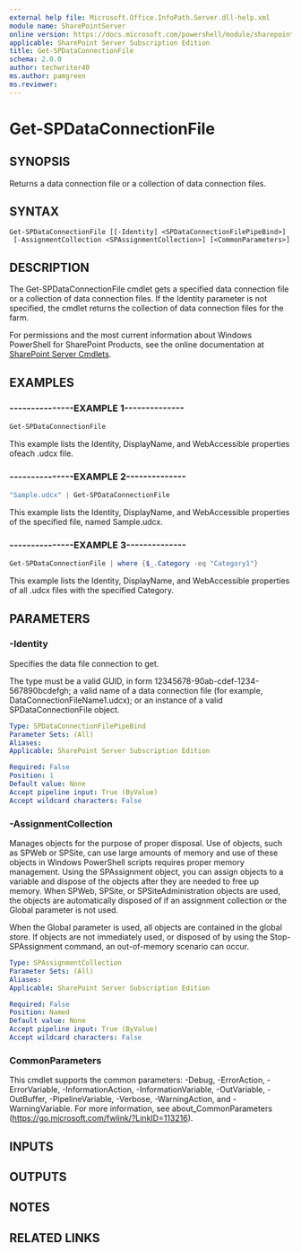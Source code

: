```yaml
---
external help file: Microsoft.Office.InfoPath.Server.dll-help.xml
module name: SharePointServer
online version: https://docs.microsoft.com/powershell/module/sharepoint-server/get-spdataconnectionfile
applicable: SharePoint Server Subscription Edition
title: Get-SPDataConnectionFile
schema: 2.0.0
author: techwriter40
ms.author: pamgreen
ms.reviewer:
---
```


# Get-SPDataConnectionFile

## SYNOPSIS
Returns a data connection file or a collection of data connection files.

## SYNTAX

```
Get-SPDataConnectionFile [[-Identity] <SPDataConnectionFilePipeBind>]
 [-AssignmentCollection <SPAssignmentCollection>] [<CommonParameters>]
```

## DESCRIPTION
The Get-SPDataConnectionFile cmdlet gets a specified data connection file or a collection of data connection files.
If the Identity parameter is not specified, the cmdlet returns the collection of data connection files for the farm.

For permissions and the most current information about Windows PowerShell for SharePoint Products, see the online documentation at [SharePoint Server Cmdlets](https://docs.microsoft.com/powershell/sharepoint/sharepoint-server/sharepoint-server-cmdlets).

## EXAMPLES

### ---------------EXAMPLE 1-------------- 
```powershell
Get-SPDataConnectionFile
```

This example lists the Identity, DisplayName, and WebAccessible properties ofeach .udcx file.

### ---------------EXAMPLE 2-------------- 
```powershell
"Sample.udcx" | Get-SPDataConnectionFile
```

This example lists the Identity, DisplayName, and WebAccessible properties of the specified file, named Sample.udcx.

### ---------------EXAMPLE 3-------------- 
```powershell
Get-SPDataConnectionFile | where {$_.Category -eq "Category1"}
```

This example lists the Identity, DisplayName, and WebAccessible properties of all .udcx files with the specified Category.

## PARAMETERS

### -Identity
Specifies the data file connection to get.

The type must be a valid GUID, in form 12345678-90ab-cdef-1234-567890bcdefgh; a valid name of a data connection file (for example, DataConnectionFileName1.udcx); or an instance of a valid SPDataConnectionFile object.

```yaml
Type: SPDataConnectionFilePipeBind
Parameter Sets: (All)
Aliases: 
Applicable: SharePoint Server Subscription Edition

Required: False
Position: 1
Default value: None
Accept pipeline input: True (ByValue)
Accept wildcard characters: False
```

### -AssignmentCollection
Manages objects for the purpose of proper disposal.
Use of objects, such as SPWeb or SPSite, can use large amounts of memory and use of these objects in Windows PowerShell scripts requires proper memory management.
Using the SPAssignment object, you can assign objects to a variable and dispose of the objects after they are needed to free up memory.
When SPWeb, SPSite, or SPSiteAdministration objects are used, the objects are automatically disposed of if an assignment collection or the Global parameter is not used.

When the Global parameter is used, all objects are contained in the global store.
If objects are not immediately used, or disposed of by using the Stop-SPAssignment command, an out-of-memory scenario can occur.

```yaml
Type: SPAssignmentCollection
Parameter Sets: (All)
Aliases: 
Applicable: SharePoint Server Subscription Edition

Required: False
Position: Named
Default value: None
Accept pipeline input: True (ByValue)
Accept wildcard characters: False
```

### CommonParameters
This cmdlet supports the common parameters: -Debug, -ErrorAction, -ErrorVariable, -InformationAction, -InformationVariable, -OutVariable, -OutBuffer, -PipelineVariable, -Verbose, -WarningAction, and -WarningVariable. For more information, see about_CommonParameters (https://go.microsoft.com/fwlink/?LinkID=113216).

## INPUTS

## OUTPUTS

## NOTES

## RELATED LINKS


